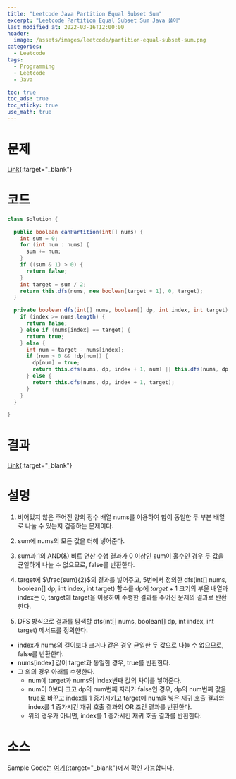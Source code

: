 ```yaml
---
title: "Leetcode Java Partition Equal Subset Sum"
excerpt: "Leetcode Partition Equal Subset Sum Java 풀이"
last_modified_at: 2022-03-16T12:00:00
header:
  image: /assets/images/leetcode/partition-equal-subset-sum.png
categories:
  - Leetcode
tags:
  - Programming
  - Leetcode
  - Java

toc: true
toc_ads: true
toc_sticky: true
use_math: true
---
```

# 문제
[Link](https://leetcode.com/problems/partition-equal-subset-sum/){:target="_blank"}

# 코드
```java
class Solution {

  public boolean canPartition(int[] nums) {
    int sum = 0;
    for (int num : nums) {
      sum += num;
    }
    if ((sum & 1) > 0) {
      return false;
    }
    int target = sum / 2;
    return this.dfs(nums, new boolean[target + 1], 0, target);
  }

  private boolean dfs(int[] nums, boolean[] dp, int index, int target) {
    if (index >= nums.length) {
      return false;
    } else if (nums[index] == target) {
      return true;
    } else {
      int num = target - nums[index];
      if (num > 0 && !dp[num]) {
        dp[num] = true;
        return this.dfs(nums, dp, index + 1, num) || this.dfs(nums, dp, index + 1, target);
      } else {
        return this.dfs(nums, dp, index + 1, target);
      }
    }
  }

}
```

# 결과
[Link](https://leetcode.com/submissions/detail/660906769/){:target="_blank"}

# 설명
1. 비어있지 않은 주어진 양의 정수 배열 nums를 이용하여 합이 동일한 두 부분 배열로 나눌 수 있는지 검증하는 문제이다.

2. sum에 nums의 모든 값을 더해 넣어준다.

3. sum과 1의 AND(&) 비트 연산 수행 결과가 0 이상인 sum이 홀수인 경우 두 값을 균일하게 나눌 수 없으므로, false를 반환한다.

4. target에 $\frac{sum}{2}$의 결과를 넣어주고, 5번에서 정의한 dfs(int[] nums, boolean[] dp, int index, int target) 함수를 dp에 $target + 1$ 크기의 부울 배열과 index는 0, target에 target을 이용하여 수행한 결과를 주어진 문제의 결과로 반환한다.

5. DFS 방식으로 결과를 탐색할 dfs(int[] nums, boolean[] dp, int index, int target) 메서드를 정의한다.
- index가 nums의 길이보다 크거나 같은 경우 균일한 두 값으로 나눌 수 없으므로, false를 반환한다.
- nums[index] 값이 target과 동일한 경우, true를 반환한다.
- 그 외의 경우 아래를 수행한다.
  - num에 target과 nums의 index번째 값의 차이를 넣어준다.
  - num이 0보다 크고 dp의 num번째 자리가 false인 경우, dp의 num번째 값을 true로 바꾸고 index를 1 증가시키고 target에 num을 넣은 재귀 호출 결과와 index를 1 증가시킨 재귀 호출 결과의 OR 조건 결과를 반환한다.
  - 위의 경우가 아니면, index를 1 증가시킨 재귀 호출 결과를 반환한다.

# 소스
Sample Code는 [여기](https://github.com/GracefulSoul/leetcode/blob/master/src/main/java/gracefulsoul/problems/PartitionEqualSubsetSum.java){:target="_blank"}에서 확인 가능합니다.
